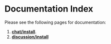 # Documentation Index

Please see the following pages for documentation:

1. **[chat/install](chat/INSTALL)**.
2. **[discussion/install](discussion/INSTALL)**

